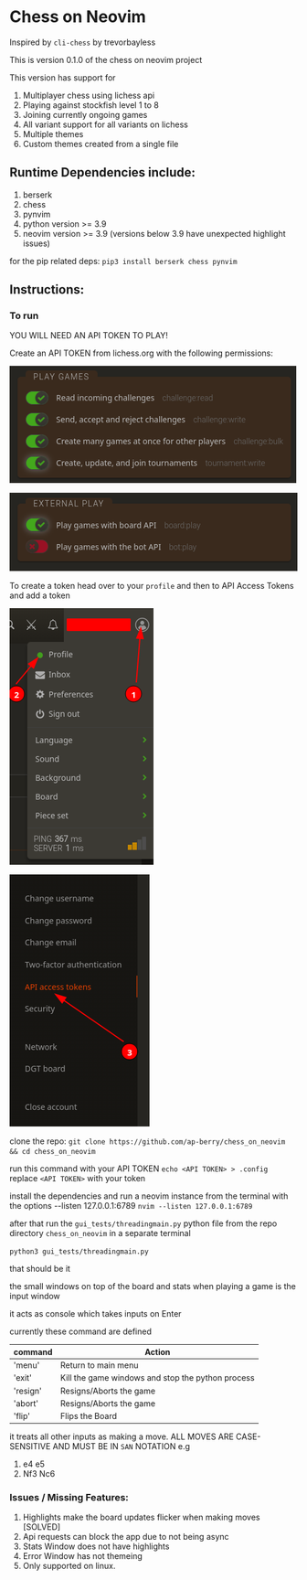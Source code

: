 # Chess on Neovim

Inspired by `cli-chess` by trevorbayless

This is version 0.1.0 of the chess on neovim project

This version has support for
1. Multiplayer chess using lichess api
2. Playing against stockfish level 1 to 8
3. Joining currently ongoing games
4. All variant support for all variants on lichess
5. Multiple themes
6. Custom themes created from a single file

## Runtime Dependencies include:
1. berserk
2. chess
3. pynvim
4. python version >= 3.9 
5. neovim version >= 3.9 (versions below 3.9 have unexpected highlight issues)

for the pip related deps:
`pip3 install berserk chess pynvim`

## Instructions:

### To run
YOU WILL NEED AN API TOKEN TO PLAY!

Create an API TOKEN from lichess.org
with the following permissions:

![alt text](resources/perms.png)

![alt text](<resources/perms 2.png>)

To create a token head over to your `profile` and then to API Access Tokens and add a token 

![alt text](<resources/steps 1 2.png>)

![alt text](<resources/step 3.png>)

clone the repo:
`git clone https://github.com/ap-berry/chess_on_neovim && cd chess_on_neovim`

run this command with your API TOKEN
`echo <API TOKEN> > .config`
replace `<API TOKEN>` with your token



install the dependencies and run a neovim instance from the terminal with the options --listen 127.0.0.1:6789
`nvim --listen 127.0.0.1:6789`

after that run the `gui_tests/threadingmain.py` python file from the repo directory `chess_on_neovim` in a separate terminal

`python3 gui_tests/threadingmain.py`

that should be it


the small windows on top of the board and stats when playing a game is the input window

it acts as console which takes inputs on Enter

currently these command are defined

| command | Action |
| -------- | ---------|
| 'menu' | Return to main menu|
| 'exit' | Kill the game windows and stop the python process |
| 'resign' | Resigns/Aborts the game |
| 'abort' | Resigns/Aborts the game |
| 'flip' | Flips the Board |


it treats all other inputs as making a move.
ALL MOVES ARE CASE-SENSITIVE AND MUST BE IN `SAN` NOTATION
e.g
1. e4 e5
2. Nf3 Nc6

### Issues / Missing Features:

1. Highlights make the board updates flicker when making moves [SOLVED]
2. Api requests can block the app due to not being async
3. Stats Window does not have highlights
4. Error Window has not themeing
5. Only supported on linux.
